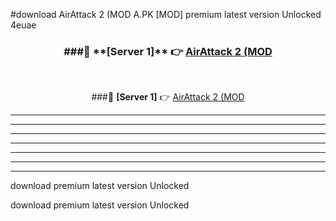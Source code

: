 #download AirAttack 2 (MOD A.PK [MOD] premium latest version Unlocked 4euae 



<div align="center">
<h3>###🔹 **[Server 1]** 👉 <a href="https://download1apk.web.app/">AirAttack 2 (MOD</a></h3><br>


###🔹 **[Server 1]** 👉 <a href="https://download1apk.web.app/">AirAttack 2 (MOD</a></h3>
</div>



----------------------------------------------------------

----------------------------------------------------------

----------------------------------------------------------

----------------------------------------------------------

----------------------------------------------------------

----------------------------------------------------------

----------------------------------------------------------

download premium latest version Unlocked

download premium latest version Unlocked
